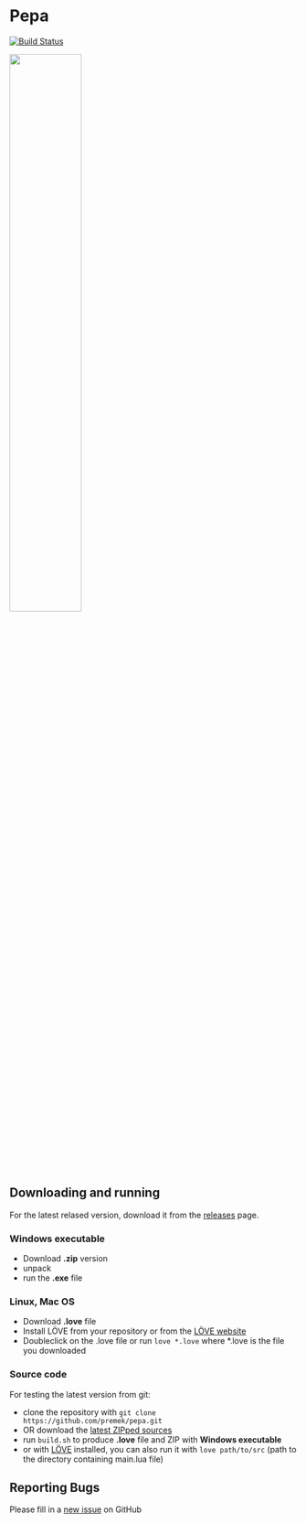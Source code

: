# Pepa

[![Build Status](https://travis-ci.org/premek/pepa.svg)](https://travis-ci.org/premek/pepa)

<img src="http://premek.github.io/pepa/images/Screenshot_2015-06-25_00-31-41.png" width="50%" />

## Downloading and running
For the latest relased version, download it from the [releases](https://github.com/premek/pepa/releases) page.

### Windows executable
- Download **.zip** version
- unpack
- run the **.exe** file

### Linux, Mac OS
- Download **.love** file
- Install LÖVE from your repository or from the [LÖVE website](https://love2d.org/)
- Doubleclick on the .love file or run `love *.love` where *.love is the file you downloaded

### Source code
For testing the latest version from git:
- clone the repository with `git clone https://github.com/premek/pepa.git`
- OR download the [latest ZIPped sources](https://github.com/premek/pepa/archive/master.zip)
- run `build.sh` to produce **.love** file and ZIP with **Windows executable**
- or with [LÖVE](https://love2d.org/) installed, you can also run it with `love path/to/src` (path to the directory containing main.lua file)

## Reporting Bugs
Please fill in a [new issue](https://github.com/premek/pepa/issues/new) on GitHub
